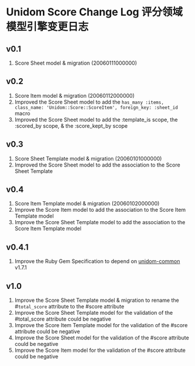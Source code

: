 # Unidom Score Change Log 评分领域模型引擎变更日志

## v0.1
1. Score Sheet model & migration (20060111000000)

## v0.2
1. Score Item model & migration (20060112000000)
2. Improved the Score Sheet model to add the ``has_many :items, class_name: 'Unidom::Score::ScoreItem', foreign_key: :sheet_id`` macro
3. Improved the Score Sheet model to add the :template_is scope, the :scored_by scope, & the :score_kept_by scope

## v0.3
1. Score Sheet Template model & migration (20060101000000)
2. Improved the Score Sheet model to add the association to the Score Sheet Template

## v0.4
1. Score Item Template model & migration (20060102000000)
2. Improve the Score Item model to add the association to the Score Item Template model
3. Improve the Score Sheet Template model to add the association to the Score Item Template model

## v0.4.1
1. Improve the Ruby Gem Specification to depend on [unidom-common](https://github.com/topbitdu/unidom-common) v1.7.1

## v1.0
1. Improve the Score Sheet Template model & migration to rename the #``total_score`` attribute to the #score attribute
2. Improve the Score Sheet Template model for the validation of the #total_score attribute could be negative
3. Improve the Score Item Template model for the validation of the #score attribute could be negative
4. Improve the Score Sheet model for the validation of the #score attribute could be negative
5. Improve the Score Item model for the validation of the #score attribute could be negative
